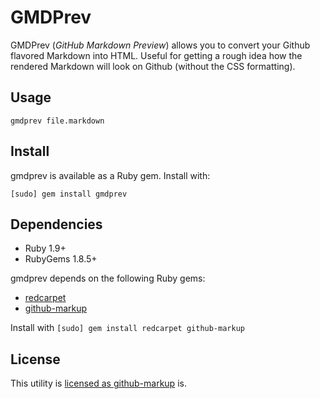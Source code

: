 GMDPrev
======

GMDPrev (_GitHub Markdown Preview_) allows you to convert
your Github flavored Markdown into HTML.
Useful for getting a rough idea how the rendered Markdown
will look on Github (without the CSS formatting).

Usage
-----

 `gmdprev file.markdown`

Install
-------
gmdprev is available as a Ruby gem.
Install with:

`[sudo] gem install gmdprev`

Dependencies
------------

* Ruby 1.9+
* RubyGems 1.8.5+

gmdprev depends on the following Ruby gems:

* [redcarpet](http://rubygems.org/gems/redcarpet)
* [github-markup](http://rubygems.org/gems/github-markup)

Install with `[sudo] gem install redcarpet github-markup`

License
-------

This utility is [licensed as github-markup](https://github.com/github/markup/blob/master/LICENSE) is.

